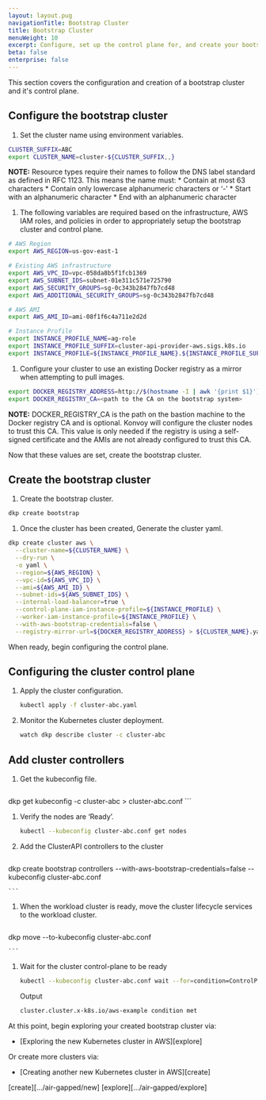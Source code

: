 ```yaml
---
layout: layout.pug
navigationTitle: Bootstrap Cluster
title: Bootstrap Cluster
menuWeight: 10
excerpt: Configure, set up the control plane for, and create your bootstrap cluster.
beta: false
enterprise: false
---
```

This section covers the configuration and creation of a bootstrap cluster and it's control plane.

## Configure the bootstrap cluster

1. Set the cluster name using environment variables.

```bash
CLUSTER_SUFFIX=ABC
export CLUSTER_NAME=cluster-${CLUSTER_SUFFIX,,}
```
<p class="message--note"><strong>NOTE:</strong> Resource types require their names to follow the DNS label standard as defined in RFC 1123. This means the name must:
* Contain at most 63 characters
* Contain only lowercase alphanumeric characters or ‘-’
* Start with an alphanumeric character
* End with an alphanumeric character </p>

1. The following variables are required based on the infrastructure, AWS IAM roles, and policies in order to appropriately setup the bootstrap cluster and control plane.

```bash
# AWS Region
export AWS_REGION=us-gov-east-1

# Existing AWS infrastructure
export AWS_VPC_ID=vpc-058da8b5f1fcb1369
export AWS_SUBNET_IDS=subnet-01e311c571e725790
export AWS_SECURITY_GROUPS=sg-0c343b2847fb7cd48
export AWS_ADDITIONAL_SECURITY_GROUPS=sg-0c343b2847fb7cd48

# AWS AMI
export AWS_AMI_ID=ami-08f1f6c4a711e2d2d

# Instance Profile
export INSTANCE_PROFILE_NAME=ag-role
export INSTANCE_PROFILE_SUFFIX=cluster-api-provider-aws.sigs.k8s.io
export INSTANCE_PROFILE=${INSTANCE_PROFILE_NAME}.${INSTANCE_PROFILE_SUFFIX}
```

1. Configure your cluster to use an existing Docker registry as a mirror when attempting to pull images.

```bash
export DOCKER_REGISTRY_ADDRESS=http://$(hostname -I | awk '{print $1}'):5000
export DOCKER_REGISTRY_CA=<path to the CA on the bootstrap system>
```
<p class="message--note"><strong>NOTE:</strong> DOCKER_REGISTRY_CA is the path on the bastion machine to the Docker registry CA and is optional. Konvoy will configure the cluster nodes to trust this CA. This value is only needed if the registry is using a self-signed certificate and the AMIs are not already configured to trust this CA.</p>

Now that these values are set, create the bootstrap cluster.

## Create the bootstrap cluster

1. Create the bootstrap cluster.

```bash
dkp create bootstrap
```

1. Once the cluster has been created, Generate the cluster yaml.

```bash
dkp create cluster aws \
  --cluster-name=${CLUSTER_NAME} \
  --dry-run \
  -o yaml \
  --region=${AWS_REGION} \
  --vpc-id=${AWS_VPC_ID} \
  --ami=${AWS_AMI_ID} \
  --subnet-ids=${AWS_SUBNET_IDS} \
  --internal-load-balancer=true \
  --control-plane-iam-instance-profile=${INSTANCE_PROFILE} \
  --worker-iam-instance-profile=${INSTANCE_PROFILE} \
  --with-aws-bootstrap-credentials=false \
  --registry-mirror-url=${DOCKER_REGISTRY_ADDRESS} > ${CLUSTER_NAME}.yaml
```
When ready, begin configuring the control plane.

## Configuring the cluster control plane
1.  Apply the cluster configuration.

    ```bash
    kubectl apply -f cluster-abc.yaml
    ```

1.  Monitor the Kubernetes cluster deployment.

    ```bash
    watch dkp describe cluster -c cluster-abc
    ```

## Add cluster controllers

1.  Get the kubeconfig file.

    ```bash
dkp get kubeconfig -c cluster-abc > cluster-abc.conf
    ```

1.  Verify the nodes are ‘Ready’.

    ```bash
    kubectl --kubeconfig cluster-abc.conf get nodes
    ```

1.  Add the ClusterAPI controllers to the cluster

    ```bash
dkp create bootstrap controllers --with-aws-bootstrap-credentials=false --kubeconfig cluster-abc.conf

    ```

1.  When the workload cluster is ready, move the cluster lifecycle services to the workload cluster.

    ```bash
dkp move --to-kubeconfig cluster-abc.conf

    ```

1.  Wait for the cluster control-plane to be ready

    ```bash
    kubectl --kubeconfig cluster-abc.conf wait --for=condition=ControlPlaneReady "clusters/cluster-abc" --timeout=20m
	```

    Output
	```bash
    cluster.cluster.x-k8s.io/aws-example condition met
    ```
At this point, begin exploring your created bootstrap cluster via:
* [Exploring the new Kubernetes cluster in AWS][explore]

Or create more clusters via:
* [Creating another new Kubernetes cluster in AWS][create]

[create][.../air-gapped/new]
[explore][.../air-gapped/explore]
